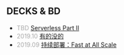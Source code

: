 ## DECKS & BD

- _TBD_ [Serverless Part II](?serverless)
- _2019.10_ [有的没的](?nothing-everything)
- _2019.09_ [持续部署：Fast at All Scale](?cd)

<style>
  em { color: #AAA; font-style: normal }
</style>
